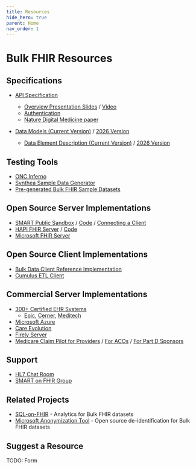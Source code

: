 ```yaml
---
title: Resources
hide_hero: true
parent: Home
nav_order: 1
---
```

# Bulk FHIR Resources

## Specifications

- [API Specification](https://hl7.org/fhir/uv/bulkdata/export.html)
  - [Overview Presentation Slides](https://bit.ly/bulk-june-2024) / [Video](https://www.youtube.com/watch?v=rCfmc3dAgl4%22)
  - [Authentication](https://www.hl7.org/fhir/smart-app-launch/backend-services.html)
  - [Nature Digital Medicine paper](https://www.nature.com/articles/s41746-020-00358-4)

- [Data Models (Current Version)](https://hl7.org/fhir/us/core/STU4/profiles-and-extensions.html) / [2026 Version](https://hl7.org/fhir/us/core/STU6.1/)
  - [Data Element Description (Current Version)](https://www.healthit.gov/isp/sites/isp/files/2020-10/USCDI-Version-1-July-2020-Errata-Final_0.pdf) / [2026 Version](https://www.healthit.gov/isp/sites/isp/files/2022-10/USCDI-Version-3-October-2022-Errata-Final.pdf)

## Testing Tools
- [ONC Inferno](https://inferno.healthit.gov/)
- [Synthea Sample Data Generator](https://github.com/synthetichealth/synthea)
- [Pre-generated Bulk FHIR Sample Datasets](https://github.com/smart-on-fhir/sample-bulk-fhir-datasets)

## Open Source Server Implementations
- [SMART Public Sandbox](https://bulk-data.smarthealthit.org/) / [Code](https://github.com/smart-on-fhir/bulk-data-sandbox) / [Connecting a Client](sandboxes.md#smart)
- [HAPI FHIR Server](https://hapifhir.io/) / [Code](https://github.com/hapifhir/hapi-fhir)
- [Microsoft FHIR Server](https://github.com/microsoft/fhir-server)

## Open Source Client Implementations
- [Bulk Data Client Reference Implementation](https://github.com/smart-on-fhir/bulk-data-client)
- [Cumulus ETL Client](https://github.com/smart-on-fhir/cumulus-etl)

## Commercial Server Implementations
- [300+ Certified EHR Systems](https://chpl.healthit.gov/#/api-documentation)
  - [Epic](https://fhir.epic.com/Documentation?docId=fhir_bulk_data), [Cerner](https://docs.oracle.com/en/industries/health/millennium-platform-apis/mfbda/bulk_data_access.html), [Meditech](https://fhir.meditech.com/explorer/api/uscore.R4._/2)
- [Microsoft Azure](https://azure.microsoft.com/en-us/services/healthcare-apis/)
- [Care Evolution](https://fhir.docs.careevolution.com/interface/r4/operations/)
- [Firely Server](https://fire.ly/products/firely-server/)
- [Medicare Claim Pilot for Providers](https://dpc.cms.gov/) / [For ACOs](https://bcda.cms.gov/) / [For Part D Sponsors](https://ab2d.cms.gov/)

## Support
- [HL7 Chat Room](https://chat.fhir.org/#narrow/channel/179250-bulk-data)
- [SMART on FHIR Group](https://groups.google.com/g/smart-on-fhir?pli=1)

## Related Projects
- [SQL-on-FHIR](https://sql-on-fhir.org/) - Analytics for Bulk FHIR datasets
- [Microsoft Anonymization Tool](https://github.com/microsoft/Tools-for-Health-Data-Anonymization) - Open source de-identification for Bulk FHIR datasets

## Suggest a Resource
TODO: Form